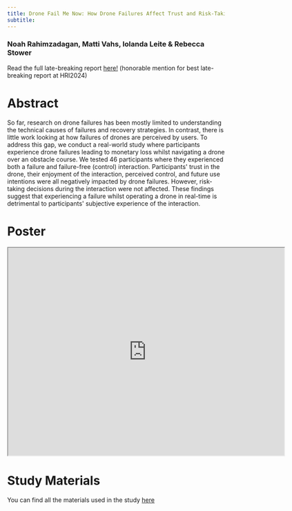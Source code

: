 ```yaml
---
title: Drone Fail Me Now: How Drone Failures Affect Trust and Risk-Taking Decisions
subtitle: 
---
```

### Noah Rahimzadagan, Matti Vahs, Iolanda Leite & Rebecca Stower

Read the full late-breaking report <a href="https://dl.acm.org/doi/abs/10.1145/3610978.3640609">here!</a> (honorable mention for best late-breaking report at HRI2024)

# Abstract

So far, research on drone failures has been mostly limited to understanding the technical causes of failures and recovery strategies. In contrast, there is little work looking at how failures of drones are perceived by users. To address this gap, we conduct a real-world study where participants experience drone failures leading to monetary loss whilst navigating a drone over an obstacle course. We tested 46 participants where they experienced both a failure and failure-free (control) interaction. Participants' trust in the drone, their enjoyment of the interaction, perceived control, and future use intentions were all negatively impacted by drone failures. However, risk-taking decisions during the interaction were not affected. These findings suggest that experiencing a failure whilst operating a drone in real-time is detrimental to participants' subjective experience of the interaction.

# Poster
<p style="text-align:center;">
<iframe src="https://drive.google.com/file/d/19Dkn16qQ48KtGGrRwVxxbAXpK6k_KYaJ/preview"width="640" height="480" allow="autoplay"></iframe>
</p>

# Study Materials

You can find all the materials used in the study <a href="https://osf.io/9nfwe/">here</a> 
